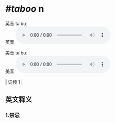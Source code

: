 # ***\#taboo*** n
英音 tə'buː  
英音
<audio src="./media/taboo1.aac" controls="controls"></audio>

美音 tə'buː  
美音
<audio src="./media/taboo2.aac" controls="controls"></audio>



| 词频 1 |  

英文释义
---
### 1.**禁忌**  


